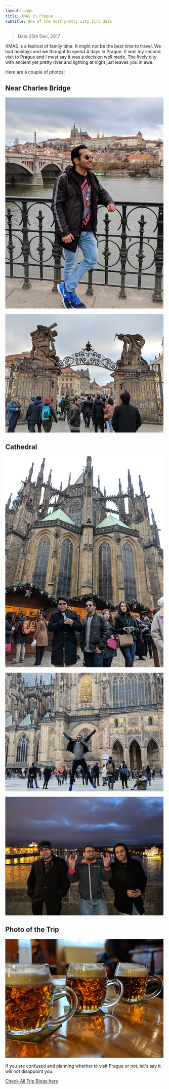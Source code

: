 ```yaml
---
layout: page
title: XMAS in Prague
subtitle: One of the most pretty city till date
---
```


>Date 25th Dec, 2017

XMAS is a festival of family time. It might not be the best time to travel. We had holidays and we thought to spend 4 days in Prague. It was my second visit to Prague and I must say it was a decision well made. The lively city with ancient yet pretty river and lighting at night just leaves you in awe.

Here are a couple of photos:

## Near Charles Bridge

![](/img/travel/prague-xmas-17/photo_1.jpg)


![](/img/travel/prague-xmas-17/photo_2.jpg)

## Cathedral

![](/img/travel/prague-xmas-17/photo_3.jpg)

![](/img/travel/prague-xmas-17/photo_6.jpg)


![](/img/travel/prague-xmas-17/photo_5.jpg)



## Photo of the Trip
![](/img/travel/prague-xmas-17/photo_4.jpg)

If you are confused and planning whether to visit Prague or not, let's say it will not disappoint you.

[Check All Trip Blogs here](/blogs/travel/)

